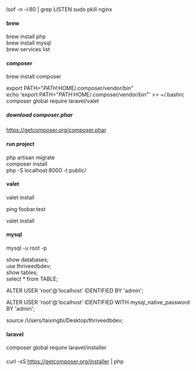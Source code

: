 
lsof -n -i:80 | grep LISTEN
sudo pkill nginx   

#### brew
brew install php   
brew install mysql    
brew services list      

#### composer 
brew install composer     

export PATH="$PATH:$HOME/.composer/vendor/bin"     
echo 'export PATH="$PATH:$HOME/.composer/vendor/bin"' >> ~/.bashrc      
composer global require laravel/valet       

##### download composer.phar
https://getcomposer.org/composer.phar


#### run project
php artisan migrate    
composer install      
php -S localhost:8000 -t public/       


#### valet
valet install

ping foobar.test

valet install

#### mysql
mysql -u root -p

show databases;   
use thriveedbdev;   
show tables;  
select * from TABLE;   

ALTER USER 'root'@'localhost' IDENTIFIED BY 'admin';

ALTER USER 'root'@'localhost' IDENTIFIED WITH mysql_native_password BY 'admin';   

source /Users/taixingbi/Desktop/thriveedbdev;


#### laravel
composer global require laravel/installer





#### 
curl -sS https://getcomposer.org/installer | php
